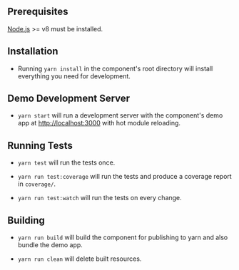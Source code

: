 ## Prerequisites

[Node.js](http://nodejs.org/) >= v8 must be installed.

## Installation

* Running `yarn install` in the component's root directory will install everything you need for development.

## Demo Development Server

* `yarn start` will run a development server with the component's demo app at [http://localhost:3000](http://localhost:3000) with hot module reloading.

## Running Tests

* `yarn test` will run the tests once.

* `yarn run test:coverage` will run the tests and produce a coverage report in `coverage/`.

* `yarn run test:watch` will run the tests on every change.

## Building

* `yarn run build` will build the component for publishing to yarn and also bundle the demo app.

* `yarn run clean` will delete built resources.
